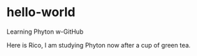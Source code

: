 # hello-world
Learning Phyton w-GitHub

Here is Rico, I am studying Phyton now after a cup of green tea.
